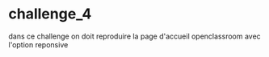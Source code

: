 # challenge_4
dans ce challenge on doit reproduire la page d'accueil openclassroom avec l'option reponsive
